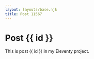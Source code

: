 ```yaml
---
layout: layouts/base.njk
title: Post 11567
---
```


# Post {{ id }}

This is post {{ id }} in my Eleventy project.
